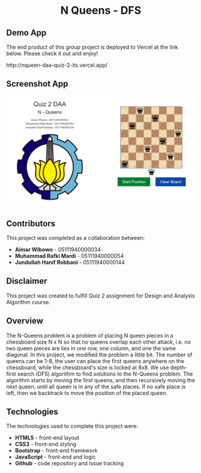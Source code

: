 <h1 align="center">N Queens - DFS</h1>

## Demo App

The end product of this group project is deployed to Vercel at the link below. Please check it out and enjoy!

<p>http://nqueen-daa-quiz-2-its.vercel.app/</p>

## Screenshot App

<img src="assets/ss.png" width="800">

## Contributors

This project was completed as a collaboration between:

- **Aimar Wibowo** - 05111940000034
- **Muhammad Rafki Mardi** - 05111940000054
- **Jundullah Hanif Robbani** - 05111940000144

## Disclaimer

This project was created to fulfill Quiz 2 assignment for Design and Analysis Algorithm course.

## Overview

The N-Queens problem is a problem of placing N queen pieces in a chessboard size N x N so that no queens overlap each other attack, i.e. no two queen pieces are lies in one row, one column, and one the same diagonal. In this project, we modified the problem a little bit. The number of queens can be 1-8, the user can place the first queens anywhere on the chessboard, while the chessboard's size is locked at 8x8. We use depth-first search (DFS) algorithm to find solutions to the N-Queens problem. The algorithm starts by moving the first queens, and then recursively moving the next queen, until all queen is in any of the safe places. If no safe place is left, then we backtrack to move the position of the placed queen.

## Technologies

The technologies used to complete this project were:

- **HTML5** - front-end layout
- **CSS3** - front-end styling
- **Bootstrap** - front-end framework
- **JavaScript** - front-end and logic
- **Github** - code repository and issue tracking
